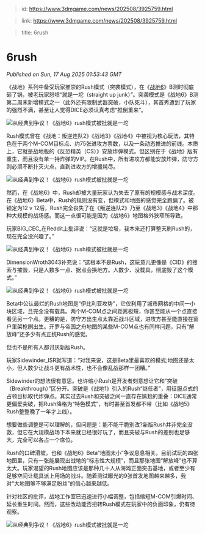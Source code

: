 > id: https://www.3dmgame.com/news/202508/3925759.html

> link: https://www.3dmgame.com/news/202508/3925759.html

> title: 6rush

# 6rush
_Published on Sun, 17 Aug 2025 01:53:43 GMT_

《战地》系列中备受玩家推崇的Rush模式（突袭模式），在《[战地6](https://www.3dmgame.com/games/battlefield6/)》B测时彻底砸了锅，被老玩家怒喷“就是一坨（straight up junk）”。突袭模式是《战地6》B测第二周末新增模式之一（此外还有限制武器突破，小队死斗），其首秀遭到了玩家的强烈不满，甚至让人觉得DICE必须认真考虑“推倒重来”。

![从经典到争议！《战地6》rush模式被批就是一坨](https://img.3dmgame.com/uploads/images/news/20250817/1755395439_166741.jpg)

Rush模式曾在《战地：叛逆连队2》《战地3》《战地4》中被视为核心玩法，其特色在于两个M-COM目标点、约75张进攻方票数，以及一条动态推进的前线。本质上，它就是战地版的《反恐精英（CS）》安放炸弹模式。但区别在于《战地》版有重生，而且没有单一持炸弹的VIP。在Rush中，所有进攻方都能安放炸弹，防守方则必须不断扑灭火点，直到进攻方的增援耗尽。

![从经典到争议！《战地6》rush模式被批就是一坨](https://img.3dmgame.com/uploads/images/news/20250817/1755395449_118634_jpg_r.jpg)

然而，在《战地6》中，Rush却被大量玩家认为失去了原有的规模感与战术深度。在《战地6》Beta中，Rush的规则没有变，但模式和地图的感觉完全跑偏了。被锁定为12 v 12后，Rush完全丧失了在《叛逆连队2》乃至《战地3》《战地4》中那种大规模的战场感。而这一点很可能是因为《战地6》地图格外狭窄所导致。

玩家BIG\_CEC\_在Reddit上批评说：“这就是垃圾，我本来还打算整天刷Rush的，现在完全没兴趣了。”

![从经典到争议！《战地6》rush模式被批就是一坨](https://img.3dmgame.com/uploads/images/news/20250817/1755395462_949704.jpg)

DimensionWroth3043补充说：“这根本不是Rush，这玩意儿更像是《CID》的搜索与摧毁，只是人数多一点、据点会换地方。人数少、没载具，彻底毁了这个模式。”

![从经典到争议！《战地6》rush模式被批就是一坨](https://img.3dmgame.com/uploads/images/news/20250817/1755395477_770221.jpg)

Beta中公认最烂的Rush地图是“伊比利亚攻势”，它仅利用了城市网格的中间一小块区域，且完全没有载具。两个M-COM点之间距离极短，你甚至能从一个点直接看见另一个点。更糟的是，防守方出生点太靠近战斗区域，进攻方甚至能直接在窗户里架枪刷出生。开罗与帝国之舟地图的某些M-COM点也有同样问题，只有“解放峰”还多少有点正统Rush的感觉。

但也不是所有人都讨厌新版Rush。

玩家Sidewinder\_ISR就写道：“对我来说，这是Beta里最喜欢的模式;地图还是太小，但人数少让战斗更有战术性，也不会像乱战那样一团糟。”

Sidewinder的想法很有意思。也许缩小Rush是开发者刻意想让它和“突破（Breakthrough）”区分开。突破是《战地1》引入的Rush“继任者”，用征服点式的占领目标取代炸弹点。其实过去Rush和突破之间一直存在尴尬的重叠：DICE通常更偏爱突破，把Rush降格为“特色模式”，有时甚至首发都不带（比如《战地5》Rush整整晚了一年才上线）。

想要做些调整是可以理解的，但问题是：能不能干脆别改?新版Rush并非完全没救，但它在大规模战场下本来就已经很好玩了，而且突破与Rush的差别也足够大，完全可以各占一个席位。

Rush的口碑滑坡，也和《战地6》Beta“地图太小”争议息息相关。目前试玩的四张地图里，只有一张能展现出战地的“标志性大规模”，而且那张地图“解放峰”也不算太大。玩家渴望的Rush地图应该是那种几十人从海滩正面突击基地，或者至少有足够空间让载具派上用场的战斗。随着测试曝光的9张首发地图越来越多，我对“大地图够不够满足粉丝”的信心越来越低。

针对社区的批评，战地工作室已迅速进行小幅调整，包括缩短M-COM引爆时间、延长重生时间。然而，这些改动能否扭转Rush模式在玩家中的负面印象，仍有待观察。

![从经典到争议！《战地6》rush模式被批就是一坨](https://img.3dmgame.com/uploads/images/news/20250817/1755395492_952831_jpg_r.jpg)

